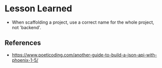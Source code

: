 # Lesson Learned

- When scaffolding a project, use a correct name for the whole project, not 'backend'.

## References

- https://www.poeticoding.com/another-guide-to-build-a-json-api-with-phoenix-1-5/
